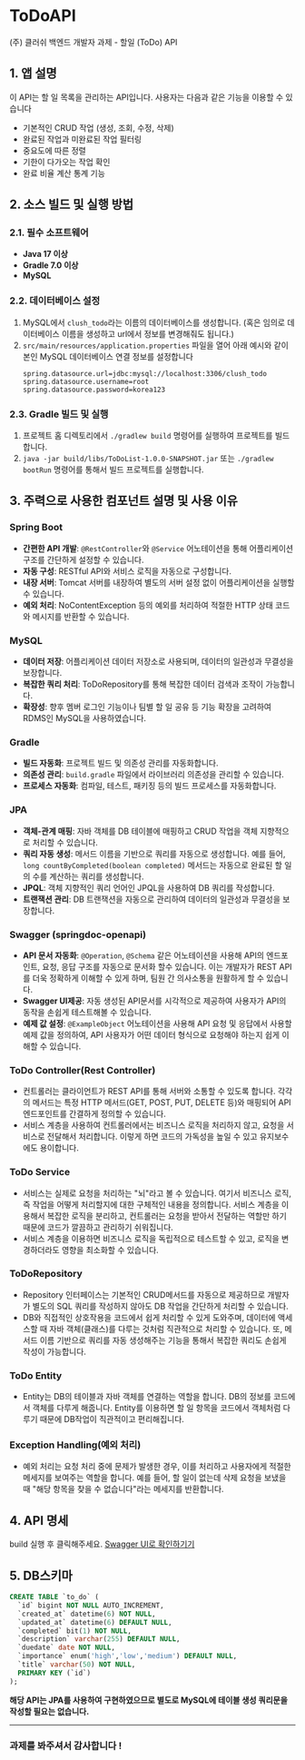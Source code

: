 # ToDoAPI
(주) 클러쉬 백엔드 개발자 과제 - 할일 (ToDo) API

## 1. 앱 설명
이 API는 할 일 목록을 관리하는 API입니다. 사용자는 다음과 같은 기능을 이용할 수 있습니다
- 기본적인 CRUD 작업 (생성, 조회, 수정, 삭제)
- 완료된 작업과 미완료된 작업 필터링
- 중요도에 따른 정렬
- 기한이 다가오는 작업 확인
- 완료 비율 계산 통계 기능

## 2. 소스 빌드 및 실행 방법

### 2.1. 필수 소프트웨어
- **Java 17 이상**
- **Gradle 7.0 이상**
- **MySQL**

### 2.2. 데이터베이스 설정
1. MySQL에서 `clush_todo`라는 이름의 데이터베이스를 생성합니다. (혹은 임의로 데이터베이스 이름을 생성하고 url에서 정보를 변경해줘도 됩니다.)
2. `src/main/resources/application.properties` 파일을 열어 아래 예시와 같이 본인 MySQL 데이터베이스 연결 정보를 설정합니다
    ```properties
    spring.datasource.url=jdbc:mysql://localhost:3306/clush_todo
    spring.datasource.username=root
    spring.datasource.password=korea123
    ```

### 2.3. Gradle 빌드 및 실행
1. 프로젝트 홈 디렉토리에서 `./gradlew build` 명령어를 실행하여 프로젝트를 빌드합니다.
2. `java -jar build/libs/ToDoList-1.0.0-SNAPSHOT.jar` 또는 `./gradlew bootRun` 명령어를 통해서 빌드 프로젝트를 실행합니다.

## 3. 주력으로 사용한 컴포넌트 설명 및 사용 이유

### Spring Boot

- **간편한 API 개발**: `@RestController`와 `@Service` 어노테이션을 통해 어플리케이션 구조를 간단하게 설정할 수 있습니다.
- **자동 구성**: RESTful API와 서비스 로직을 자동으로 구성합니다.
- **내장 서버**: Tomcat 서버를 내장하여 별도의 서버 설정 없이 어플리케이션을 실행할 수 있습니다.
- **예외 처리**: NoContentException 등의 예외를 처리하여 적절한 HTTP 상태 코드와 메시지를 반환할 수 있습니다.

### MySQL

- **데이터 저장**: 어플리케이션 데이터 저장소로 사용되며, 데이터의 일관성과 무결성을 보장합니다.
- **복잡한 쿼리 처리**: ToDoRepository를 통해 복잡한 데이터 검색과 조작이 가능합니다.
- **확장성**: 향후 멤버 로그인 기능이나 팀별 할 일 공유 등 기능 확장을 고려하여 RDMS인 MySQL을 사용하였습니다.

### Gradle

- **빌드 자동화**: 프로젝트 빌드 및 의존성 관리를 자동화합니다.
- **의존성 관리**: `build.gradle` 파일에서 라이브러리 의존성을 관리할 수 있습니다.
- **프로세스 자동화**: 컴파일, 테스트, 패키징 등의 빌드 프로세스를 자동화합니다.

### JPA

- **객체-관계 매핑**: 자바 객체를 DB 테이블에 매핑하고 CRUD 작업을 객체 지향적으로 처리할 수 있습니다.
- **쿼리 자동 생성**: 메서드 이름을 기반으로 쿼리를 자동으로 생성합니다. 예를 들어, `long countByCompleted(boolean completed)` 메서드는 자동으로 완료된 할 일의 수를 계산하는 쿼리를 생성합니다.
- **JPQL**: 객체 지향적인 쿼리 언어인 JPQL을 사용하여 DB 쿼리를 작성합니다.
- **트랜잭션 관리**: DB 트랜잭션을 자동으로 관리하여 데이터의 일관성과 무결성을 보장합니다.

### Swagger (springdoc-openapi)

- **API 문서 자동화**: `@Operation`, `@Schema` 같은 어노테이션을 사용해 API의 엔드포인트, 요청, 응답 구조를 자동으로 문서화 할수 있습니다. 이는 개발자가 REST API를 더욱 정확하게 이해할 수 있게 하며, 팀원 간 의사소통을 원활하게 할 수 있습니다.
- **Swagger UI제공**: 자동 생성된 API문서를 시각적으로 제공하여 사용자가 API의 동작을 손쉽게 테스트해볼 수 있습니다.
- **예제 값 설정**: `@ExampleObject` 어노테이션을 사용해 API 요청 및 응답에서 사용할 예제 값을 정의하여, API 사용자가 어떤 데이터 형식으로 요청해야 하는지 쉽게 이해할 수 있습니다.

### ToDo Controller(Rest Controller)
- 컨트롤러는 클라이언트가 REST API를 통해 서버와 소통할 수 있도록 합니다. 각각의 메서드는 특정 HTTP 메서드(GET, POST, PUT, DELETE 등)와 매핑되어 API 엔드포인트를 간결하게 정의할 수 있습니다.
- 서비스 계층을 사용하여 컨트롤러에서는 비즈니스 로직을 처리하지 않고, 요청을 서비스로 전달해서 처리합니다. 이렇게 하면 코드의 가독성을 높일 수 있고 유지보수에도 용이합니다.

### ToDo Service
- 서비스는 실제로 요청을 처리하는 "뇌"라고 볼 수 있습니다. 여기서 비즈니스 로직, 즉 작업을 어떻게 처리할지에 대한 구체적인 내용을 정의합니다. 서비스 계층을 이용해서 복잡한 로직을 분리하고, 컨트롤러는 요청을 받아서 전달하는 역할만 하기 때문에 코드가 깔끔하고 관리하기 쉬워집니다.
- 서비스 계층을 이용하면 비즈니스 로직을 독립적으로 테스트할 수 있고, 로직을 변경하더라도 영향을 최소화할 수 있습니다.

### ToDoRepository
- Repository 인터페이스는 기본적인 CRUD메서드를 자동으로 제공하므로 개발자가 별도의 SQL 쿼리를 작성하지 않아도 DB 작업을 간단하게 처리할 수 있습니다.
- DB와 직접적인 상호작용을 코드에서 쉽게 처리할 수 있게 도와주며, 데이터에 액세스할 때 자바 객체(클래스)를 다루는 것처럼 직관적으로 처리할 수 있습니다. 또, 메서드 이름 기반으로 쿼리를 자동 생성해주는 기능을 통해서 복잡한 쿼리도 손쉽게 작성이 가능합니다.

### ToDo Entity
- Entity는 DB의 테이블과 자바 객체를 연결하는 역할을 합니다. DB의 정보를 코드에서 객체를 다루게 해줍니다. Entity를 이용하면 할 일 항목을 코드에서 객체처럼 다루기 때문에 DB작업이 직관적이고 편리해집니다.

### Exception Handling(예외 처리)
- 예외 처리는 요청 처리 중에 문제가 발생한 경우, 이를 처리하고 사용자에게 적절한 메세지를 보여주는 역할을 합니다. 예를 들어, 할 일이 없는데 삭제 요청을 보냈을 때 "해당 항목을 찾을 수 없습니다"라는 메세지를 반환합니다.

## 4. API 명세
build 실행 후 클릭해주세요.
<a href="http://localhost:8080/clush-backend.html">Swagger UI로 확인하기기</a>

## 5. DB스키마
```sql
CREATE TABLE `to_do` (
  `id` bigint NOT NULL AUTO_INCREMENT,
  `created_at` datetime(6) NOT NULL,
  `updated_at` datetime(6) DEFAULT NULL,
  `completed` bit(1) NOT NULL,
  `description` varchar(255) DEFAULT NULL,
  `duedate` date NOT NULL,
  `importance` enum('high','low','medium') DEFAULT NULL,
  `title` varchar(50) NOT NULL,
  PRIMARY KEY (`id`)
);
```
<strong>해당 API는 JPA를 사용하여 구현하였으므로 별도로 MySQL에 테이블 생성 쿼리문을 작성할 필요는 없습니다.</strong>
<hr>

### 과제를 봐주셔서 감사합니다 !
